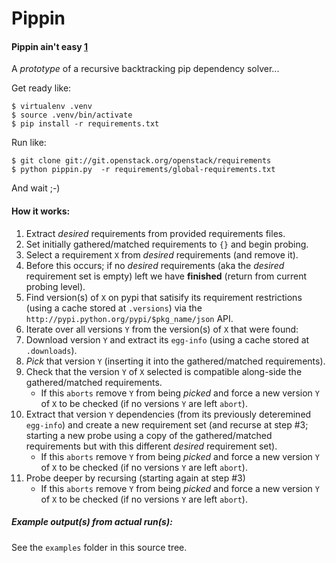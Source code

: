 # Pippin

#### Pippin ain't easy [1]

A *prototype* of a recursive backtracking pip dependency solver...

Get ready like:

```
$ virtualenv .venv
$ source .venv/bin/activate
$ pip install -r requirements.txt
```

Run like:                     

```
$ git clone git://git.openstack.org/openstack/requirements
$ python pippin.py  -r requirements/global-requirements.txt
```

And wait ;-)

#### How it works:

1. Extract *desired* requirements from provided requirements files.
1. Set initially gathered/matched requirements to ``{}`` and begin probing.
1. Select a requirement ``X`` from *desired* requirements (and remove it).
 1. Before this occurs; if no *desired* requirements (aka the *desired*
    requirement set is empty) left we have **finished** (return from
    current probing level).
1. Find version(s) of ``X`` on pypi that satisify its requirement
   restrictions (using a cache stored at ``.versions``) via
   the ``http://pypi.python.org/pypi/$pkg_name/json`` API.
1. Iterate over all versions ``Y`` from the version(s) of ``X`` that
   were found:
 1. Download version ``Y`` and extract its ``egg-info`` (using a cache
    stored at ``.downloads``).
 1. *Pick* that version ``Y`` (inserting it into the
    gathered/matched requirements).
 1. Check that the version ``Y`` of ``X`` selected is compatible along-side
    the gathered/matched requirements.
    * If this ``aborts`` remove ``Y`` from being *picked* and force a
      new version ``Y`` of ``X`` to be checked (if no versions ``Y`` are
      left ``abort``).
 1. Extract that version ``Y`` dependencies (from its previously
    deteremined ``egg-info``) and create a new requirement set (and recurse at
    step #3; starting a new probe using a copy of the gathered/matched
    requirements but with this different *desired* requirement set).
    * If this ``aborts`` remove ``Y`` from being *picked* and force a new
      version ``Y`` of ``X`` to be checked (if no versions ``Y`` are
      left ``abort``).
 1. Probe deeper by recursing (starting again at step #3)
    * If this ``aborts`` remove ``Y`` from being *picked* and force a new
      version ``Y`` of ``X`` to be checked (if no versions ``Y`` are
      left ``abort``).

##### Example output(s) from actual run(s):

See the ``examples`` folder in this source tree.

[1]: http://www.customink.com/designs/stackpip/qvh0-0015-grtw/
